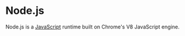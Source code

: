 # Node.js

Node.js is a [JavaScript](wiki/JavaScript) runtime built on Chrome's V8 JavaScript engine.
